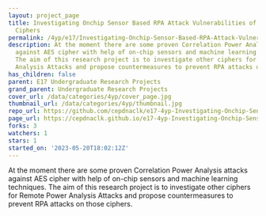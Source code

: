 ```yaml
---
layout: project_page
title: Investigating Onchip Sensor Based RPA Attack Vulnerabilities of Light Weight
  Ciphers
permalink: /4yp/e17/Investigating-Onchip-Sensor-Based-RPA-Attack-Vulnerabilities-of-Light-Weight-Ciphers/
description: At the moment there are some proven Correlation Power Analysis attacks
  against AES cipher with help of on-chip sensors and machine learning techniques.
  The aim of this research project is to investigate other ciphers for Remote Power
  Analysis Attacks and propose countermeasures to prevent RPA attacks on those ciphers.
has_children: false
parent: E17 Undergraduate Research Projects
grand_parent: Undergraduate Research Projects
cover_url: /data/categories/4yp/cover_page.jpg
thumbnail_url: /data/categories/4yp/thumbnail.jpg
repo_url: https://github.com/cepdnaclk/e17-4yp-Investigating-Onchip-Sensor-Based-RPA-Attack-Vulnerabilities-of-Light-Weight-Ciphers
page_url: https://cepdnaclk.github.io/e17-4yp-Investigating-Onchip-Sensor-Based-RPA-Attack-Vulnerabilities-of-Light-Weight-Ciphers
forks: 3
watchers: 1
stars: 1
started_on: '2023-05-20T18:02:12Z'
---
```


At the moment there are some proven Correlation Power Analysis attacks against AES cipher with help of on-chip sensors and machine learning techniques. The aim of this research project is to investigate other ciphers for Remote Power Analysis Attacks and propose countermeasures to prevent RPA attacks on those ciphers.